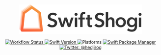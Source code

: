 <p align="center">
    <img src="Logo.png" width="400" max-width="90%" alt=“SwiftShogi” />
</p>

<p align="center">
    <a href="https://github.com/hedjirog/SwiftShogi/actions">
        <img src="https://github.com/hedjirog/SwiftShogi/workflows/Swift%20CI/badge.svg" alt="Workflow Status" />
    </a>
    <a href="https://swift.org/download/">
        <img src="https://img.shields.io/badge/swift-5.1-orange.svg" alt="Swift Version" />
    </a>
    <img src="https://img.shields.io/badge/platforms-iOS%20%7C%20macOS%20%7C%20tvOS%20%7C%20watchOS%20%7C%20Linux-333333.svg?style=flat" alt="Platforms" />
    <a href="https://swift.org/package-manager">
        <img src="https://img.shields.io/badge/swiftpm-compatible-brightgreen.svg?style=flat" alt="Swift Package Manager" />
    </a>
    <a href="https://twitter.com/hedjirog">
        <img src="https://img.shields.io/badge/twitter-@hedjirog-blue.svg?style=flat" alt="Twitter: @hedjirog" />
    </a>
</p>
